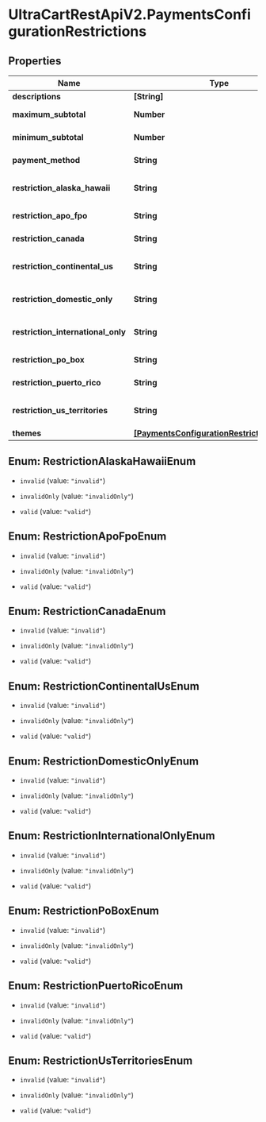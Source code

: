 # UltraCartRestApiV2.PaymentsConfigurationRestrictions

## Properties
Name | Type | Description | Notes
------------ | ------------- | ------------- | -------------
**descriptions** | **[String]** |  | [optional] 
**maximum_subtotal** | **Number** | Maximum subtotal | [optional] 
**minimum_subtotal** | **Number** | Minimum subtotal | [optional] 
**payment_method** | **String** | Payment method | [optional] 
**restriction_alaska_hawaii** | **String** | Alaska and Hawaii restriction | [optional] 
**restriction_apo_fpo** | **String** | APO/FPO restriction | [optional] 
**restriction_canada** | **String** | Canada restriction | [optional] 
**restriction_continental_us** | **String** | Continental US restriction | [optional] 
**restriction_domestic_only** | **String** | Domestic only restriction | [optional] 
**restriction_international_only** | **String** | International only restriction | [optional] 
**restriction_po_box** | **String** | PO Box restriction | [optional] 
**restriction_puerto_rico** | **String** | Puerto Rico restriction | [optional] 
**restriction_us_territories** | **String** | US Territories restriction | [optional] 
**themes** | [**[PaymentsConfigurationRestrictionsTheme]**](PaymentsConfigurationRestrictionsTheme.md) |  | [optional] 


<a name="RestrictionAlaskaHawaiiEnum"></a>
## Enum: RestrictionAlaskaHawaiiEnum


* `invalid` (value: `"invalid"`)

* `invalidOnly` (value: `"invalidOnly"`)

* `valid` (value: `"valid"`)




<a name="RestrictionApoFpoEnum"></a>
## Enum: RestrictionApoFpoEnum


* `invalid` (value: `"invalid"`)

* `invalidOnly` (value: `"invalidOnly"`)

* `valid` (value: `"valid"`)




<a name="RestrictionCanadaEnum"></a>
## Enum: RestrictionCanadaEnum


* `invalid` (value: `"invalid"`)

* `invalidOnly` (value: `"invalidOnly"`)

* `valid` (value: `"valid"`)




<a name="RestrictionContinentalUsEnum"></a>
## Enum: RestrictionContinentalUsEnum


* `invalid` (value: `"invalid"`)

* `invalidOnly` (value: `"invalidOnly"`)

* `valid` (value: `"valid"`)




<a name="RestrictionDomesticOnlyEnum"></a>
## Enum: RestrictionDomesticOnlyEnum


* `invalid` (value: `"invalid"`)

* `invalidOnly` (value: `"invalidOnly"`)

* `valid` (value: `"valid"`)




<a name="RestrictionInternationalOnlyEnum"></a>
## Enum: RestrictionInternationalOnlyEnum


* `invalid` (value: `"invalid"`)

* `invalidOnly` (value: `"invalidOnly"`)

* `valid` (value: `"valid"`)




<a name="RestrictionPoBoxEnum"></a>
## Enum: RestrictionPoBoxEnum


* `invalid` (value: `"invalid"`)

* `invalidOnly` (value: `"invalidOnly"`)

* `valid` (value: `"valid"`)




<a name="RestrictionPuertoRicoEnum"></a>
## Enum: RestrictionPuertoRicoEnum


* `invalid` (value: `"invalid"`)

* `invalidOnly` (value: `"invalidOnly"`)

* `valid` (value: `"valid"`)




<a name="RestrictionUsTerritoriesEnum"></a>
## Enum: RestrictionUsTerritoriesEnum


* `invalid` (value: `"invalid"`)

* `invalidOnly` (value: `"invalidOnly"`)

* `valid` (value: `"valid"`)




